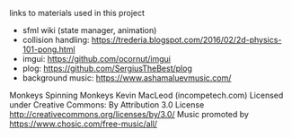 links to materials used in this project
- sfml wiki (state manager, animation)
- collision handling: https://trederia.blogspot.com/2016/02/2d-physics-101-pong.html
- imgui: https://github.com/ocornut/imgui
- plog: https://github.com/SergiusTheBest/plog
- background music: https://www.ashamaluevmusic.com/

Monkeys Spinning Monkeys Kevin MacLeod (incompetech.com)
Licensed under Creative Commons: By Attribution 3.0 License
http://creativecommons.org/licenses/by/3.0/
Music promoted by https://www.chosic.com/free-music/all/ 